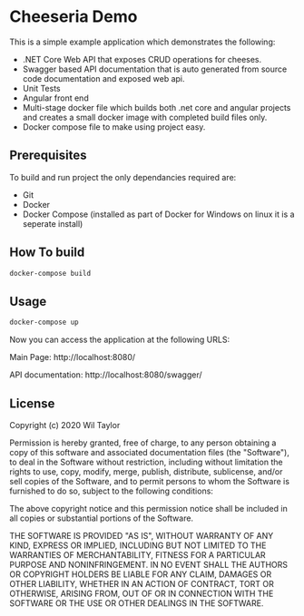# Cheeseria Demo
This is a simple example application which demonstrates the following:

* .NET Core Web API that exposes CRUD operations for cheeses.
* Swagger based API documentation that is auto generated from source code documentation and exposed web api.
* Unit Tests
* Angular front end
* Multi-stage docker file which builds both .net core and angular projects and creates a small docker image with completed build files only.
* Docker compose file to make using project easy.

## Prerequisites
To build and run project the only dependancies required are:

* Git
* Docker
* Docker Compose (installed as part of Docker for Windows on linux it is a seperate install)

## How To build
```bash
docker-compose build
```

## Usage
```bash
docker-compose up
```

Now you can access the application at the following URLS:

Main Page: http://localhost:8080/ 

API documentation: http://localhost:8080/swagger/

## License
Copyright (c) 2020 Wil Taylor

Permission is hereby granted, free of charge, to any person obtaining a copy
of this software and associated documentation files (the "Software"), to deal
in the Software without restriction, including without limitation the rights
to use, copy, modify, merge, publish, distribute, sublicense, and/or sell
copies of the Software, and to permit persons to whom the Software is
furnished to do so, subject to the following conditions:

The above copyright notice and this permission notice shall be included in all
copies or substantial portions of the Software.

THE SOFTWARE IS PROVIDED "AS IS", WITHOUT WARRANTY OF ANY KIND, EXPRESS OR
IMPLIED, INCLUDING BUT NOT LIMITED TO THE WARRANTIES OF MERCHANTABILITY,
FITNESS FOR A PARTICULAR PURPOSE AND NONINFRINGEMENT. IN NO EVENT SHALL THE
AUTHORS OR COPYRIGHT HOLDERS BE LIABLE FOR ANY CLAIM, DAMAGES OR OTHER
LIABILITY, WHETHER IN AN ACTION OF CONTRACT, TORT OR OTHERWISE, ARISING FROM,
OUT OF OR IN CONNECTION WITH THE SOFTWARE OR THE USE OR OTHER DEALINGS IN THE
SOFTWARE.
